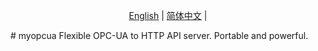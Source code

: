 <div align="center">
<p align="center">
  <a href="./README.md">English</a> |
  <a href="./README-zh.md">简体中文</a> |
</p>
</div>
# myopcua
Flexible OPC-UA to HTTP API server. Portable and powerful.
